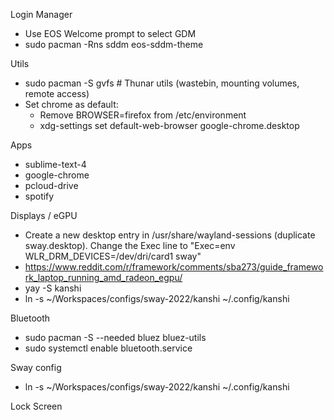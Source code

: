 Login Manager
- Use EOS Welcome prompt to select GDM
- sudo pacman -Rns sddm eos-sddm-theme

Utils
- sudo pacman -S gvfs # Thunar utils (wastebin, mounting volumes, remote access)
- Set chrome as default:
	- Remove BROWSER=firefox from /etc/environment
	- xdg-settings set default-web-browser google-chrome.desktop

Apps
- sublime-text-4
- google-chrome
- pcloud-drive
- spotify

Displays / eGPU
- Create a new desktop entry in /usr/share/wayland-sessions (duplicate sway.desktop). Change the Exec line to "Exec=env WLR_DRM_DEVICES=/dev/dri/card1 sway"
- https://www.reddit.com/r/framework/comments/sba273/guide_framework_laptop_running_amd_radeon_egpu/
- yay -S kanshi
- ln -s ~/Workspaces/configs/sway-2022/kanshi ~/.config/kanshi

Bluetooth
- sudo pacman -S --needed bluez bluez-utils
- sudo systemctl enable bluetooth.service

Sway config
- ln -s ~/Workspaces/configs/sway-2022/kanshi ~/.config/kanshi

Lock Screen
